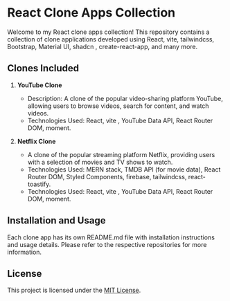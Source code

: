 # React Clone Apps Collection

Welcome to my React clone apps collection! This repository contains a collection of clone applications developed using React, vite, tailwindcss, Bootstrap, Material UI, shadcn , create-react-app, and many more.

## Clones Included

1. **YouTube Clone**
   - Description: A clone of the popular video-sharing platform YouTube, allowing users to browse videos, search for content, and watch videos.
   - Technologies Used: React, vite , YouTube Data API, React Router DOM, moment.
   
2. **Netflix Clone**
   - A clone of the popular streaming platform Netflix, providing users with a selection of movies and TV shows to watch.
   - Technologies Used: MERN stack, TMDB API (for movie data), React Router DOM, Styled Components, firebase, tailwindcss, react-toastify.
   - Technologies Used: React, vite , YouTube Data API, React Router DOM, moment.


## Installation and Usage

Each clone app has its own README.md file with installation instructions and usage details. Please refer to the respective repositories for more information.


## License

This project is licensed under the [MIT License](https://opensource.org/licenses/MIT).


